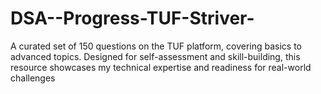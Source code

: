 # DSA--Progress-TUF-Striver-
A curated set of 150 questions on the TUF platform, covering basics to advanced topics. Designed for self-assessment and skill-building, this resource showcases my technical expertise and readiness for real-world challenges
